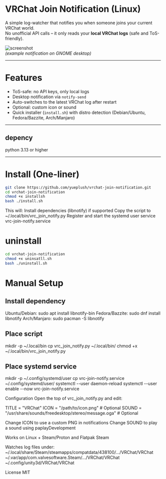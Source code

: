 # VRChat Join Notification (Linux)

A simple log-watcher that notifies you when someone joins your current VRChat world.  
No unofficial API calls – it only reads your **local VRChat logs** (safe and ToS-friendly).

![screenshot](https://raw.githubusercontent.com/yueplush/vrchat-join-notification/refs/heads/main/notify.png)  
*(example notification on GNOME desktop)*

---

# Features
- ToS-safe: no API keys, only local logs
- Desktop notification via `notify-send`
- Auto-switches to the latest VRChat log after restart
- Optional: custom icon or sound
- Quick installer (`install.sh`) with distro detection (Debian/Ubuntu, Fedora/Bazzite, Arch/Manjaro)

---
## depency
python 3.13 or higher

---

# Install (One-liner)

```bash
git clone https://github.com/yueplush/vrchat-join-notification.git
cd vrchat-join-notification
chmod +x installsh
bash ./install.sh
```

This will:
Install dependencies (libnotify) if supported
Copy the script to ~/.local/bin/vrc_join_notify.py
Register and start the systemd user service vrc-join-notify.service

# uninstall

```bash
cd vrchat-join-notification
chmod +x uninsatll.sh
bash ./uninstall.sh
```

# Manual Setup

## Install dependency
Ubuntu/Debian: sudo apt install libnotify-bin
Fedora/Bazzite: sudo dnf install libnotify
Arch/Manjaro: sudo pacman -S libnotify

## Place script
mkdir -p ~/.local/bin
cp vrc_join_notify.py ~/.local/bin/
chmod +x ~/.local/bin/vrc_join_notify.py

## Place systemd service
mkdir -p ~/.config/systemd/user
cp vrc-join-notify.service ~/.config/systemd/user/
systemctl --user daemon-reload
systemctl --user enable --now vrc-join-notify.service

Configuration
Open the top of vrc_join_notify.py and edit:

TITLE = "VRChat"
ICON = "/path/to/icon.png"   # Optional
SOUND = "/usr/share/sounds/freedesktop/stereo/message.oga"  # Optional

Change ICON to use a custom PNG in notifications
Change SOUND to play a sound using paplayDevelopment

Works on Linux + Steam/Proton and Flatpak Steam

Watches log files under:
~/.local/share/Steam/steamapps/compatdata/438100/.../VRChat/VRChat
~/.var/app/com.valvesoftware.Steam/.../VRChat/VRChat
~/.config/unity3d/VRChat/VRChat

License
MIT




